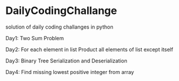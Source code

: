 # DailyCodingChallange

solution of daily coding challanges in python

Day1:
Two Sum Problem

Day2:
For each element in list Product all elements of list except itself

Day3:
Binary Tree Serialization and Deserialization 

Day4:
Find missing lowest positive integer from array
